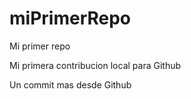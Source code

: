 # miPrimerRepo

Mi primer repo

Mi primera contribucion local para Github

Un commit mas desde Github
